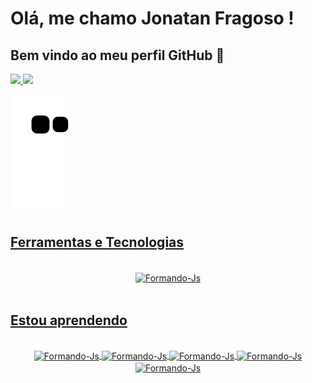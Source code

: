 # Olá, me chamo Jonatan Fragoso ! 
## Bem vindo ao meu perfil GitHub 👋

<!--
**johnbom1/johnbom1** is a ✨ _special_ ✨ repository because its `README.md` (this file) appears on your GitHub profile.

Here are some ideas to get you started:

- 🔭 Atualmente sou estudante de Sitemas de Informação (UFAC).
- 🌱 Atualmente estou aprendendo Angular e Java com Springboot para Back-end.
- 👯 Estou procurando colaborar em projetos de aplicações full stack.
- 🤔 Estou procurando ajuda com Java.
- 📫 Como entrar em contato comigo: jonatanfragoso@gmail.com
- ⚡ Curiosidade: Facinado por jogos online!
-->

<div>
<a href="https://github.com/johnbom1">
<img height="180em" src="https://github-readme-stats.vercel.app/api/top-langs/?username=johnbom1&layout=compact&langs_count=7&theme=dracula"/>
<img height="180em" src="https://github-readme-stats.vercel.app/api?username=johnbom1&show_icons=true&theme=dracula&include_all_commits=true&count_private=true"/>
</div>
          
![snake gif](https://github.com/Formandodev/Formandodev/blob/output/github-contribution-grid-snake.svg)

         
## Ferramentas e Tecnologias
<div align="center">
<div style="display: inline_block"><br>
          

<img align="center" alt="Formando-Js" height="30" width="40"  src="https://cdn.jsdelivr.net/gh/devicons/devicon/icons/github/github-original.svg" />
          
 </div>
 </div>
</br>
          



## Estou aprendendo
<div align="center">
<div style="display: inline_block"><br>

<img align="center" alt="Formando-Js" height="30" width="40"  src="https://cdn.jsdelivr.net/gh/devicons/devicon/icons/html5/html5-original.svg" />

<img align="center" alt="Formando-Js" height="30" width="40"  src="https://cdn.jsdelivr.net/gh/devicons/devicon/icons/angularjs/angularjs-original.svg" />

<img align="center" alt="Formando-Js" height="30" width="40"  src="https://cdn.jsdelivr.net/gh/devicons/devicon/icons/css3/css3-original.svg" />

<img align="center" alt="Formando-Js" height="30" width="40"  src="https://cdn.jsdelivr.net/gh/devicons/devicon/icons/java/java-original-wordmark.svg" />

<img align="center" alt="Formando-Js" height="30" width="40"  src="https://cdn.jsdelivr.net/gh/devicons/devicon/icons/spring/spring-original.svg" />
       
 </div>



          
